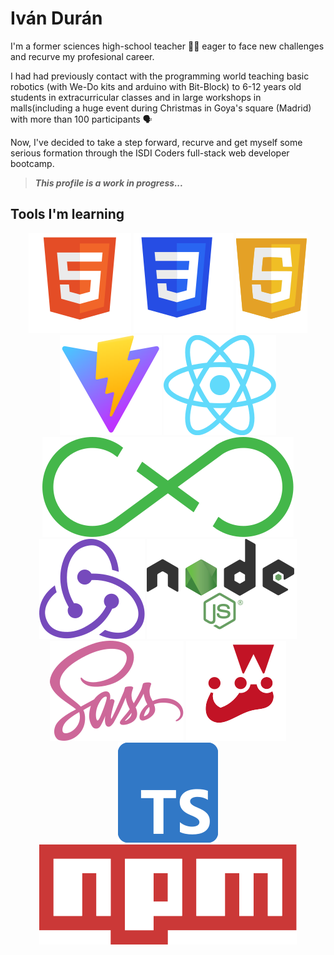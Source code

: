 # Iván Durán

I'm a former sciences high-school teacher :man_teacher: eager to face new challenges and recurve my profesional career.

I had had previously contact with the programming world teaching basic robotics (with We-Do kits and arduino with Bit-Block)
to 6-12 years old students in extracurricular classes and in large workshops in malls(including a huge event during Christmas in Goya's square (Madrid) with more than 100 participants :speaking_head:

Now, I've decided to take a step forward, recurve and get myself some serious formation through the ISDI Coders full-stack web developer bootcamp.

> **_This profile is a work in progress..._**

## Tools I'm learning

<div align = "center">

![HTML5](./assets/images/HTML5Logo.svg) ![CSS3](./assets/images/CSSLogo.svg) ![Javascript](./assets/images/JSLogo.svg) ![Vite](./assets/images/ViteLogo.svg)  ![React](./assets/images/ReactLogo.svg) ![Flux](./assets/images/FluxLogo.svg)  ![Redux](./assets/images/ReduxLogo.svg) ![Node.js](./assets/images/NodeLogo.svg)   ![Sass](./assets/images/SassLogo.svg)   ![Jest](./assets/images/JestLogo.svg) ![Typescript](./assets/images/TSLogo.svg) ![npm](./assets/images/NpmLogo.svg)

</div>
